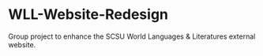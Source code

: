 # WLL-Website-Redesign
Group project to enhance the SCSU World Languages &amp; Literatures external website.

